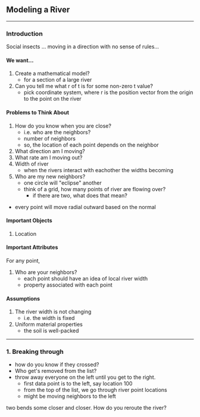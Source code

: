 ## Modeling a River

---
### Introduction
Social insects ... moving in a direction with no sense of rules...

#### We want...
1. Create a mathematical model?
    - for a section of a large river
2. Can you tell me what r of t is for some non-zero t value?
    - pick coordinate system, where r is the position vector from the origin to the point on the river


#### Problems to Think About
1. How do you know when you are close?
    - i.e. who are the neighbors?
    - number of neighbors
    - so, the location of each point depends on the neighbor
2. What direction am I moving?
3. What rate am I moving out?
4. Width of river
    - when the rivers interact with eachother the widths becoming
5. Who are my new neighbors?
    - one circle will "eclipse" another
    - think of a grid, how many points of river are flowing over?
        - if there are two, what does that mean?
- every point will move radial outward based on the normal


#### Important Objects
1. Location


#### Important Attributes
For any point,

1. Who are your neighbors?
    - each point should have an idea of local river width
    - property associated with each point


#### Assumptions 
1. The river width is not changing
    - i.e. the width is fixed
2. Uniform material properties
    - the soil is well-packed

---
### 1. Breaking through
- how do you know if they crossed?
- Who get's removed from the list? 
- throw away everyone on the left until you get to the right.
    - first data point is to the left, say location 100
    - from the top of the list, we go through river point locations
    - might be moving neighbors to the left

two bends some closer and closer. How do you reroute the river?

